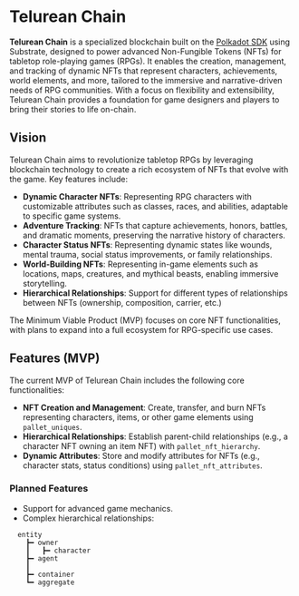 # Telurean Chain

**Telurean Chain** is a specialized blockchain built on the [Polkadot SDK](https://github.com/paritytech/polkadot-sdk) using Substrate, designed to power advanced Non-Fungible Tokens (NFTs) for tabletop role-playing games (RPGs). It enables the creation, management, and tracking of dynamic NFTs that represent characters, achievements, world elements, and more, tailored to the immersive and narrative-driven needs of RPG communities. With a focus on flexibility and extensibility, Telurean Chain provides a foundation for game designers and players to bring their stories to life on-chain.

## Vision

Telurean Chain aims to revolutionize tabletop RPGs by leveraging blockchain technology to create a rich ecosystem of NFTs that evolve with the game. Key features include:
- **Dynamic Character NFTs**: Representing RPG characters with customizable attributes such as classes, races, and abilities, adaptable to specific game systems.
- **Adventure Tracking**: NFTs that capture achievements, honors, battles, and dramatic moments, preserving the narrative history of characters.
- **Character Status NFTs**: Representing dynamic states like wounds, mental trauma, social status improvements, or family relationships.
- **World-Building NFTs**: Representing in-game elements such as locations, maps, creatures, and mythical beasts, enabling immersive storytelling.
- **Hierarchical Relationships**: Support for different types of relationships between NFTs (ownership, composition, carrier, etc.)

The Minimum Viable Product (MVP) focuses on core NFT functionalities, with plans to expand into a full ecosystem for RPG-specific use cases.

## Features (MVP)

The current MVP of Telurean Chain includes the following core functionalities:
- **NFT Creation and Management**: Create, transfer, and burn NFTs representing characters, items, or other game elements using `pallet_uniques`.
- **Hierarchical Relationships**: Establish parent-child relationships (e.g., a character NFT owning an item NFT) with `pallet_nft_hierarchy`.
- **Dynamic Attributes**: Store and modify attributes for NFTs (e.g., character stats, status conditions) using `pallet_nft_attributes`.

### Planned Features
- Support for advanced game mechanics.
- Complex hierarchical relationships:

```plaintext
  entity
    ┣━ owner
    ┃   ┣━ character
    ┣━ agent
    ┃
    ┣━ container
    ┗━ aggregate
